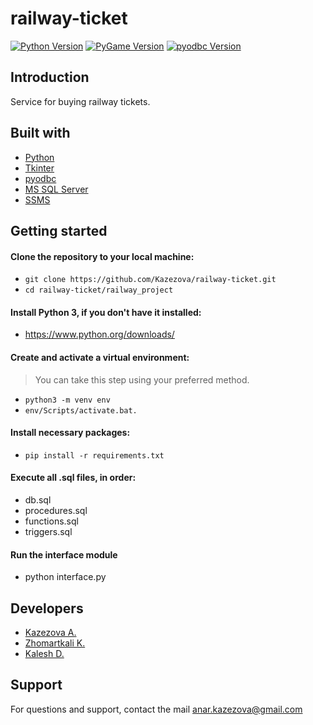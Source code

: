 # railway-ticket
[![Python Version](https://img.shields.io/badge/python-3.8.1-brightgreen.svg)](https://python.org)
[![PyGame Version](https://img.shields.io/badge/pygame-2.0.1-brightgreen.svg)](https://www.pygame.org/wiki/GettingStarted)
[![pyodbc Version](https://img.shields.io/badge/pyodbc-4.0.3-brightgreen.svg)](https://pypi.org/project/pyodbc/)
## Introduction
Service for buying railway tickets.
## Built with
* [Python](https://python.org/)
* [Tkinter](https://docs.python.org/3/library/tkinter.html/)
* [pyodbc](https://pypi.org/project/pyodbc/)
* [MS SQL Server](https://www.microsoft.com/ru-ru/sql-server/sql-server-downloads/)
* [SSMS](https://docs.microsoft.com/en-us/sql/ssms/download-sql-server-management-studio-ssms?view=sql-server-ver15/)
## Getting started
#### Clone the repository to your local machine:
* `git clone https://github.com/Kazezova/railway-ticket.git`
* `cd railway-ticket/railway_project`
#### Install Python 3, if you don't have it installed:
* https://www.python.org/downloads/
#### Create and activate a virtual environment:
> You can take this step using your preferred method.
* `python3 -m venv env`
* `env/Scripts/activate.bat.`
#### Install necessary packages:
* `pip install -r requirements.txt`
#### Execute all .sql files, in order:
* db.sql
* procedures.sql
* functions.sql
* triggers.sql
#### Run the interface module
* python interface.py
## Developers
* [Kazezova A.](https://github.com/Kazezova/)
* [Zhomartkali K.](https://github.com/Kadyrgali/)
* [Kalesh D.](https://github.com/DauletKalesh/)
## Support
For questions and support, contact the mail anar.kazezova@gmail.com
